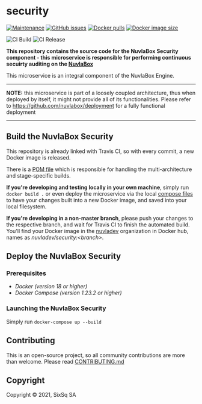 # security

[![Maintenance](https://img.shields.io/badge/Maintained%3F-yes-green.svg?style=for-the-badge)](https://github.com/nuvlabox/security/graphs/commit-activity)
[![GitHub issues](https://img.shields.io/github/issues/nuvlabox/security?style=for-the-badge&logo=github&logoColor=white)](https://GitHub.com/nuvlabox/security/issues/)
[![Docker pulls](https://img.shields.io/docker/pulls/nuvlabox/security?style=for-the-badge&logo=Docker&logoColor=white)](https://cloud.docker.com/u/nuvlabox/repository/docker/nuvlabox/security)
[![Docker image size](https://img.shields.io/microbadger/image-size/nuvlabox/security?style=for-the-badge&logo=Docker&logoColor=white)](https://cloud.docker.com/u/nuvlabox/repository/docker/nuvlabox/security)

![CI Build](https://github.com/nuvlabox/security/actions/workflows/main.yml/badge.svg)
![CI Release](https://github.com/nuvlabox/security/actions/workflows/release.yml/badge.svg)

**This repository contains the source code for the NuvlaBox Security component - this microservice is responsible for performing continuous secuirty auditing on the [NuvlaBox](https://sixsq.com/products-and-services/nuvlabox/overview)**

This microservice is an integral component of the NuvlaBox Engine.

---

**NOTE:** this microservice is part of a loosely coupled architecture, thus when deployed by itself, it might not provide all of its functionalities. Please refer to https://github.com/nuvlabox/deployment for a fully functional deployment

---

## Build the NuvlaBox Security

This repository is already linked with Travis CI, so with every commit, a new Docker image is released. 

There is a [POM file](pom.xml) which is responsible for handling the multi-architecture and stage-specific builds.

**If you're developing and testing locally in your own machine**, simply run `docker build .` or even deploy the microservice via the local [compose files](docker-compose.yml) to have your changes built into a new Docker image, and saved into your local filesystem.

**If you're developing in a non-master branch**, please push your changes to the respective branch, and wait for Travis CI to finish the automated build. You'll find your Docker image in the [nuvladev](https://hub.docker.com/u/nuvladev) organization in Docker hub, names as _nuvladev/security:\<branch\>_.

## Deploy the NuvlaBox Security

### Prerequisites 

 - *Docker (version 18 or higher)*
 - *Docker Compose (version 1.23.2 or higher)*

### Launching the NuvlaBox Security

Simply run `docker-compose up --build`


## Contributing

This is an open-source project, so all community contributions are more than welcome. Please read [CONTRIBUTING.md](CONTRIBUTING.md)
 
## Copyright

Copyright &copy; 2021, SixSq SA


